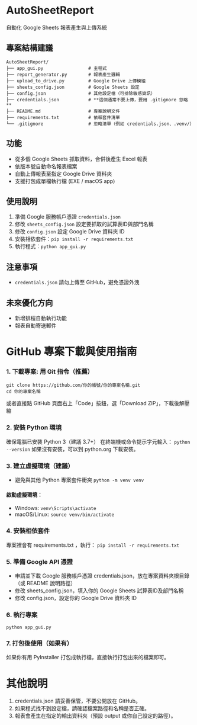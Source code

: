 # AutoSheetReport
自動化 Google Sheets 報表產生與上傳系統

## 專案結構建議
```
AutoSheetReport/
├── app_gui.py                 # 主程式
├── report_generator.py        # 報表產生邏輯
├── upload_to_drive.py         # Google Drive 上傳模組
├── sheets_config.json         # Google Sheets 設定
├── config.json                # 其他設定檔（可排除敏感資訊）
├── credentials.json           # **這個通常不要上傳，要用 .gitignore 忽略**
├── README.md                  # 專案說明文件
├── requirements.txt           # 依賴套件清單
└── .gitignore                 # 忽略清單（例如 credentials.json、.venv/）
```

## 功能
- 從多個 Google Sheets 抓取資料，合併後產生 Excel 報表
- 依版本號自動命名報表檔案
- 自動上傳報表至指定 Google Drive 資料夾
- 支援打包成單檔執行檔 (EXE / macOS app)

## 使用說明
1. 準備 Google 服務帳戶憑證 `credentials.json`
2. 修改 `sheets_config.json` 設定要抓取的試算表ID與部門名稱
3. 修改 `config.json` 設定 Google Drive 資料夾 ID
4. 安裝相依套件：`pip install -r requirements.txt`
5. 執行程式：`python app_gui.py`

## 注意事項
- `credentials.json` 請勿上傳至 GitHub，避免憑證外洩

## 未來優化方向
- 新增排程自動執行功能
- 報表自動寄送郵件

# GitHub 專案下載與使用指南
### 1. 下載專案: 用 Git 指令（推薦）
  ```
  git clone https://github.com/你的帳號/你的專案名稱.git
  cd 你的專案名稱
  ```
  或者直接點 GitHub 頁面右上「Code」按鈕，選「Download ZIP」，下載後解壓縮


### 2. 安裝 Python 環境
  確保電腦已安裝 Python 3（建議 3.7+）
  在終端機或命令提示字元輸入：
  ```python --version```
  如果沒有安裝，可以到 python.org 下載安裝。

### 3. 建立虛擬環境（建議）
*   避免與其他 Python 專案套件衝突 ```python -m venv venv```

#### 啟動虛擬環境： 
  * Windows: `venv\Scripts\activate`
  * macOS/Linux: `source venv/bin/activate`

### 4. 安裝相依套件
  專案裡會有 requirements.txt ，執行：
  `pip install -r requirements.txt`

### 5. 準備 Google API 憑證
* 申請並下載 Google 服務帳戶憑證 credentials.json，放在專案資料夾根目錄（或 README 說明路徑）
* 修改 sheets_config.json，填入你的 Google Sheets 試算表ID及部門名稱
* 修改 config.json，設定你的 Google Drive 資料夾 ID

### 6. 執行專案
`python app_gui.py`

### 7. 打包後使用（如果有）
如果你有用 PyInstaller 打包成執行檔，直接執行打包出來的檔案即可。

# 其他說明
1. credentials.json 請妥善保管，不要公開放在 GitHub。
2. 如果程式找不到設定檔，請確認檔案路徑和名稱是否正確。
3. 報表會產生在指定的輸出資料夾（預設 output 或你自己設定的路徑）。

